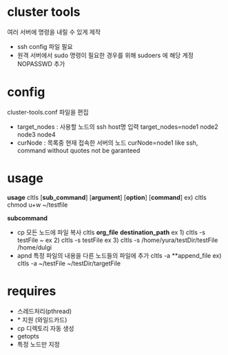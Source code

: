 # cluster tools
여러 서버에 명령을 내릴 수 있게 제작
* ssh config 파일 필요
* 원격 서버에서 sudo 명령이 필요한 경우를 위해 sudoers 에 해당 계정 NOPASSWD 추가

# config
cluster-tools.conf 파일을 편집
* target_nodes : 사용할 노드의 ssh host명 입력
target_nodes=node1 node2 node3 node4
* curNode : 목록중 현재 접속한 서버의 노드
curNode=node1
like ssh, command without quotes not be garanteed

# usage
**usage**
  cltls [__sub_command__] [__argument__] [__option__] [__command__]
  ex) cltls chmod u+w ~/testfile

**subcommand**
   - cp      모든 노드에 파일 복사
      cltls  **org_file** **destination_path**
      ex 1) cltls -s testFile ~
      ex 2) cltls -s testFile
      ex 3) cltls -s /home/yura/testDir/testFile /home/dulgi  
   - apnd  특정 파일의 내용을 다른 노드들의 파일에 추가
      cltls -a **append_file
      ex) cltls -a ~/testFile ~/testDir/targetFile


# requires
* 스레드처리(pthread)
* \* 지원 (와일드카드)
* cp 디렉토리 자동 생성 
* getopts
* 특정 노드만 지정 


